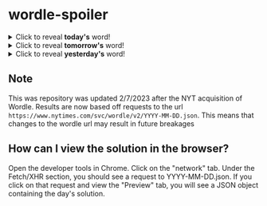 # wordle-spoiler

<details>
  <summary>Click to reveal <b>today's</b> word!</summary>
  <br>
  <b> heave </b>
</details>

<details>
  <summary>Click to reveal <b>tomorrow's</b> word!</summary>
  <br>
  <b> local </b>
</details>

<details>
  <summary>Click to reveal <b>yesterday's</b> word!</summary>
  <br>
  <b> pesky </b>
</details>

## Note
This was repository was updated 2/7/2023 after the NYT acquisition of Wordle. Results are now based off requests to the url `https://www.nytimes.com/svc/wordle/v2/YYYY-MM-DD.json`. This means that changes to the wordle url may result in future breakages

## How can I view the solution in the browser?
Open the developer tools in Chrome. Click on the "network" tab. Under the Fetch/XHR section, you should see a request to YYYY-MM-DD.json. If you click on that request and view the "Preview" tab, you will see a JSON object containing the day's solution.